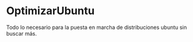 # OptimizarUbuntu

Todo lo necesario para la puesta en marcha de distribuciones ubuntu sin buscar más.

